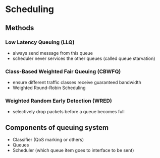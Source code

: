 # Scheduling

## Methods
### Low Latency Queuing (LLQ)
- always send message from this queue
- scheduler never services the other queues (called queue starvation)

### Class-Based Weighted Fair Queuing (CBWFQ)
- ensure different traffic classes receive guaranteed bandwidth
- Weighted Round-Robin Scheduling

### Weighted Random Early Detection (WRED)
- selectively drop packets before a queue becomes full

## Components of queuing system
- Classifier (QoS marking or others)
- Queues
- Scheduler (which queue item goes to interface to be sent)
